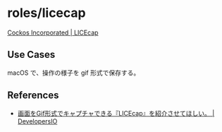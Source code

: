 # roles/licecap
[Cockos Incorporated | LICEcap](https://www.cockos.com/licecap/)



## Use Cases
macOS で、操作の様子を gif 形式で保存する。



## References
- [画面をGif形式でキャプチャできる『LICEcap』を紹介させてほしい。 | DevelopersIO](https://dev.classmethod.jp/articles/introduce-licecap/)

